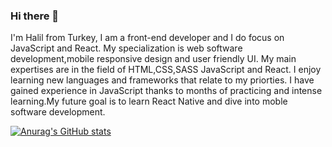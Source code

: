 ### Hi there 👋


I'm Halil from Turkey,  I am a front-end developer and I do focus on JavaScript and React. My specialization is web software development,mobile responsive design and user friendly UI. My main expertises are in the field of HTML,CSS,SASS JavaScript and React. I enjoy learning new languages and frameworks that relate to my priorties. I have gained experience in JavaScript thanks to months of practicing and intense learning.My future goal is to learn React Native and dive into moble software development. 

[![Anurag's GitHub stats](https://github-readme-stats.vercel.app/api?username=halilibrahimcelik)](https://github.com/anuraghazra/github-readme-stats)
